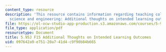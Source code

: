 ```yaml
---
content_type: resource
description: 'This resource contains information regarding teaching college-level
  science and engineering: Additional thoughts on intended learning outcomes.'
file: https://ol-ocw-studio-app-production.s3.amazonaws.com/courses/5-95j-teaching-college-level-science-and-engineering-fall-2015/097642a9e75120a741d4c9f90b84b665_MIT5_95JF15_LearningOutcomes.pdf
file_type: application/pdf
resourcetype: Document
title: 5.95J F15 Additional Thoughts on Intended Learning Outcomes
uid: 097642a9-e751-20a7-41d4-c9f90b84b665
---
```

